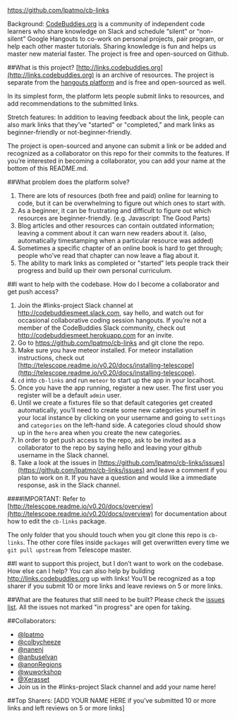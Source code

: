 https://github.com/lpatmo/cb-links 

Background: [CodeBuddies.org](http://codebuddies.org) is a community of independent code learners who share knowledge on Slack and schedule “silent” or “non-silent” Google Hangouts to co-work on personal projects, pair program, or help each other master tutorials. Sharing knowledge is fun and helps us master new material faster. The project is free and open-sourced on Github.

##What is this project?
[http://links.codebuddies.org](http://links.codebuddies.org) is an archive of resources. The project is separate from the [hangouts platform](http://hangouts.codebuddies.org) and is free and open-sourced as well.

In its simplest form, the platform lets people submit links to resources, and add recommendations to the submitted links. 

Stretch features: In addition to leaving feedback about the link, people can also mark links that they’ve "started" or "completed," and mark links as beginner-friendly or not-beginner-friendly. 

The project is open-sourced and anyone can submit a link or be added and recognized as a collaborator on this repo for their commits to the features. If you’re interested in becoming a collaborator, you can add your name at the bottom of this README.md.

##What problem does the platform solve?
1. There are lots of resources (both free and paid) online for  learning to code, but it can be overwhelming to figure out which ones to start with.
2. As a beginner, it can be frustrating and difficult to figure out which resources are beginner-friendly. (e.g. Javascript: The Good Parts)
3. Blog articles and other resources can contain outdated information; leaving a comment about it can warn new readers about it. (also, automatically timestamping when a particular resource was added)
4. Sometimes a specific chapter of an online book is hard to get through; people who’ve read that chapter can now leave a flag about it.
5. The ability to mark links as completed or "started" lets people track their progress and build up their own personal curriculum.

##I want to help with the codebase. How do I become a collaborator and get push access?
1. Join the #links-project Slack channel at http://codebuddiesmeet.slack.com, say hello, and watch out for occasional collaborative coding session hangouts. If you’re not a member of the CodeBuddies Slack community, check out http://codebuddiesmeet.herokuapp.com for an invite.
2. Go to https://github.com/lpatmo/cb-links and git clone the repo.
3. Make sure you have meteor installed. For meteor installation instructions, check out [http://telescope.readme.io/v0.20/docs/installing-telescope](http://telescope.readme.io/v0.20/docs/installing-telescope). 
4. `cd` into `cb-links` and run `meteor` to start up the app in your localhost. 
5. Once you have the app running, register a new user. The first user you register will be a default `admin` user.
6. Until we create a fixtures file so that default categories get created automatically, you’ll need to create some new categories yourself in your local instance by clicking on your username and going to `settings` and `categories` on the left-hand side. A categories cloud should show up in the `hero` area when you create the new categories.
7. In order to get push access to the repo, ask to be invited as a collaborator to the repo by saying hello and leaving your github username in the Slack channel.
8. Take a look at the issues in [https://github.com/lpatmo/cb-links/issues](https://github.com/lpatmo/cb-links/issues) and leave a comment if you plan to work on it. If you have a question and would like a immediate response, ask in the Slack channel.

####IMPORTANT: Refer to [http://telescope.readme.io/v0.20/docs/overview](http://telescope.readme.io/v0.20/docs/overview) for documentation about how to edit the `cb-links` package.

The only folder that you should touch when you git clone this repo is `cb-links`. The other core files inside `packages` will get overwritten every time we `git pull upstream` from Telescope master.




##I want to support this project, but I don’t want to work on the codebase. How else can I help? 
You can also help by building http://links.codebuddies.org up with links! You’ll be recognized as a top sharer if you submit 10 or more links and leave reviews on 5 or more links.

##What are the features that still need to be built?
Please check the [issues list](https://github.com/lpatmo/cb-links/issues). All the issues not marked "in progress" are open for taking.


##Collaborators:
- [@lpatmo](http://github.com/lpatmo)
- [@colbycheeze](http://github.com/colbycheeze)
- [@nanenj](http://github.com/nanenj)
- [@anbuselvan](http://github.com/anbuselvan)
- [@anonRegions](http://github.com/anonRegions)
- [@wuworkshop](http://github.com/wuworkshop)
- [@Xerasset](http://github.com/Xerasset)
- Join us in the #links-project Slack channel and add your name here!


##Top Sharers:
[ADD YOUR NAME HERE if you’ve submitted 10 or more links and left reviews on 5 or more links]








